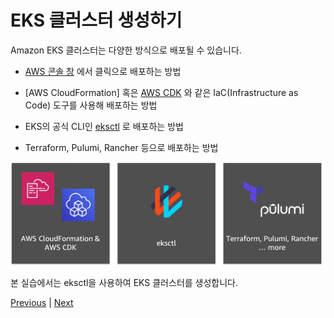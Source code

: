 # EKS 클러스터 생성하기
Amazon EKS 클러스터는 다양한 방식으로 배포될 수 있습니다.

- [AWS 콘솔 창](https://console.aws.amazon.com/eks/home#/) 에서 클릭으로 배포하는 방법

- [AWS CloudFormation] 혹은 [AWS CDK](https://docs.aws.amazon.com/cdk/api/latest/) 와 같은 IaC(Infrastructure as Code) 도구를 사용해 배포하는 방법

- EKS의 공식 CLI인 [eksctl](https://eksctl.io/) 로 배포하는 방법

- Terraform, Pulumi, Rancher 등으로 배포하는 방법

![](../images/deploy-eks-cluster.png)

본 실습에서는 eksctl을 사용하여 EKS 클러스터를 생성합니다.

[Previous](../40-container/200-eks.md) | [Next](./100-launch-cluster.md)